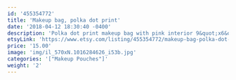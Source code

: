 ```yaml
---
id: '455354772'
title: 'Makeup bag, polka dot print'
date: '2018-04-12 18:30:40 -0400'
description: 'Polka dot print makeup bag with pink interior 9&quot;x6&quot;'
etsyLink: 'https://www.etsy.com/listing/455354772/makeup-bag-polka-dot-print?utm_source=synctostaticsite&utm_medium=api&utm_campaign=api'
price: '15.00'
image: 'img/il_570xN.1016284626_i53b.jpg'
categories: '["Makeup Pouches"]'
weight: '2'
---
```

